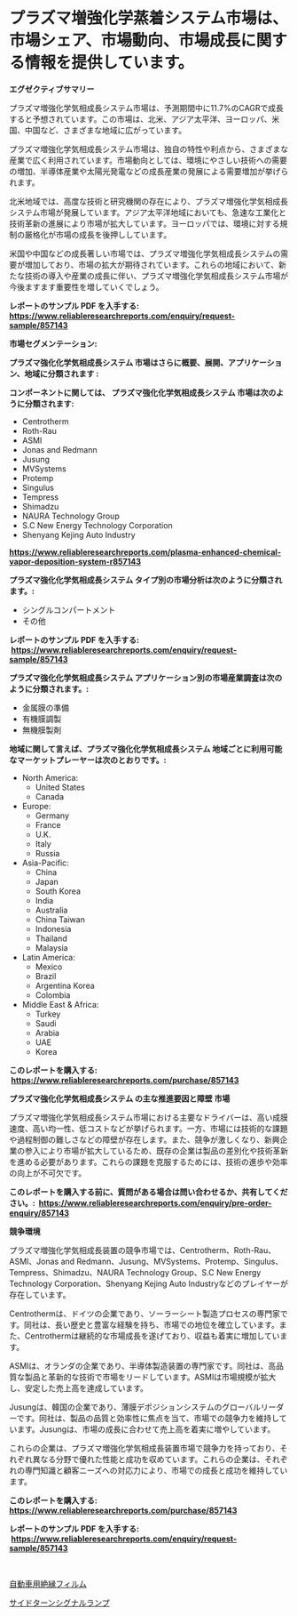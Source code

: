 <p><h1>プラズマ増強化学蒸着システム市場は、市場シェア、市場動向、市場成長に関する情報を提供しています。</h1></p><p><strong>エグゼクティブサマリー</strong></p>
<p><p>プラズマ増強化学気相成長システム市場は、予測期間中に11.7%のCAGRで成長すると予想されています。この市場は、北米、アジア太平洋、ヨーロッパ、米国、中国など、さまざまな地域に広がっています。</p><p>プラズマ増強化学気相成長システム市場は、独自の特性や利点から、さまざまな産業で広く利用されています。市場動向としては、環境にやさしい技術への需要の増加、半導体産業や太陽光発電などの成長産業の発展による需要増加が挙げられます。</p><p>北米地域では、高度な技術と研究機関の存在により、プラズマ増強化学気相成長システム市場が発展しています。アジア太平洋地域においても、急速な工業化と技術革新の進展により市場が拡大しています。ヨーロッパでは、環境に対する規制の厳格化が市場の成長を後押ししています。</p><p>米国や中国などの成長著しい市場では、プラズマ増強化学気相成長システムの需要が増加しており、市場の拡大が期待されています。これらの地域において、新たな技術の導入や産業の成長に伴い、プラズマ増強化学気相成長システム市場が今後ますます重要性を増していくでしょう。</p></p>
<p><strong>レポートのサンプル PDF を入手する: <a href="https://www.reliableresearchreports.com/enquiry/request-sample/857143">https://www.reliableresearchreports.com/enquiry/request-sample/857143</a></strong></p>
<p><strong>市場セグメンテーション:</strong></p>
<p><strong> プラズマ強化化学気相成長システム 市場はさらに概要、展開、アプリケーション、地域に分類されます :</strong></p>
<p><strong>コンポーネントに関しては、 プラズマ強化化学気相成長システム 市場は次のように分類されます: &nbsp;</strong></p>
<p><ul><li>Centrotherm</li><li>Roth-Rau</li><li>ASMI</li><li>Jonas and Redmann</li><li>Jusung</li><li>MVSystems</li><li>Protemp</li><li>Singulus</li><li>Tempress</li><li>Shimadzu</li><li>NAURA Technology Group</li><li>S.C New Energy Technology Corporation</li><li>Shenyang Kejing Auto Industry</li></ul></p>
<p><strong><a href="https://www.reliableresearchreports.com/plasma-enhanced-chemical-vapor-deposition-system-r857143">https://www.reliableresearchreports.com/plasma-enhanced-chemical-vapor-deposition-system-r857143</a></strong></p>
<p><strong> プラズマ強化化学気相成長システム タイプ別の市場分析は次のように分類されます。:</strong></p>
<p><ul><li>シングルコンパートメント</li><li>その他</li></ul></p>
<p><strong>レポートのサンプル PDF を入手する: &nbsp;<a href="https://www.reliableresearchreports.com/enquiry/request-sample/857143">https://www.reliableresearchreports.com/enquiry/request-sample/857143</a></strong></p>
<p><strong> プラズマ強化化学気相成長システム アプリケーション別の市場産業調査は次のように分類されます。:</strong></p>
<p><ul><li>金属膜の準備</li><li>有機膜調製</li><li>無機膜製剤</li></ul></p>
<p><strong>地域に関して言えば、プラズマ強化化学気相成長システム 地域ごとに利用可能なマーケットプレーヤーは次のとおりです。:</strong></p>
<p><ul>
    <li>
        North America:
        <ul>
            <li>United States</li>
            <li>Canada</li>
        </ul>
    </li>
    <li>
        Europe:
        <ul>
            <li>Germany</li>
            <li>France</li>
            <li>U.K.</li>
            <li>Italy</li>
            <li>Russia</li>
        </ul>
    </li>
    <li>
        Asia-Pacific:
        <ul>
            <li>China</li>
            <li>Japan</li>
            <li>South Korea</li>
            <li>India</li>
            <li>Australia</li>
            <li>China Taiwan</li>
            <li>Indonesia</li>
            <li>Thailand</li>
            <li>Malaysia</li>
        </ul>
    </li>
    <li>
        Latin America:
        <ul>
            <li>Mexico</li>
            <li>Brazil</li>
            <li>Argentina Korea</li>
            <li>Colombia</li>
        </ul>
    </li>
    <li>
        Middle East & Africa:
        <ul>
            <li>Turkey</li>
            <li>Saudi</li>
            <li>Arabia</li>
            <li>UAE</li>
            <li>Korea</li>
        </ul>
    </li>
    </ul></p>
<p><strong>このレポートを購入する: &nbsp;<a href="https://www.reliableresearchreports.com/purchase/857143">https://www.reliableresearchreports.com/purchase/857143</a></strong></p>
<p><strong>プラズマ強化化学気相成長システム の主な推進要因と障壁 市場</strong></p>
<p><p>プラズマ増強化学気相成長システム市場における主要なドライバーは、高い成膜速度、高い均一性、低コストなどが挙げられます。一方、市場には技術的な課題や過程制御の難しさなどの障壁が存在します。また、競争が激しくなり、新興企業の参入により市場が拡大しているため、既存の企業は製品の差別化や技術革新を進める必要があります。これらの課題を克服するためには、技術の進歩や効率の向上が不可欠です。</p></p>
<p><strong>このレポートを購入する前に、質問がある場合は問い合わせるか、共有してください。:&nbsp; <a href="https://www.reliableresearchreports.com/enquiry/pre-order-enquiry/857143">https://www.reliableresearchreports.com/enquiry/pre-order-enquiry/857143</a></strong></p>
<p><strong>競争環境</strong></p>
<p><p>プラズマ増強化学気相成長装置の競争市場では、Centrotherm、Roth-Rau、ASMI、Jonas and Redmann、Jusung、MVSystems、Protemp、Singulus、Tempress、Shimadzu、NAURA Technology Group、S.C New Energy Technology Corporation、Shenyang Kejing Auto Industryなどのプレイヤーが存在しています。</p><p>Centrothermは、ドイツの企業であり、ソーラーシート製造プロセスの専門家です。同社は、長い歴史と豊富な経験を持ち、市場での地位を確立しています。また、Centrothermは継続的な市場成長を遂げており、収益も着実に増加しています。</p><p>ASMIは、オランダの企業であり、半導体製造装置の専門家です。同社は、高品質な製品と革新的な技術で市場をリードしています。ASMIは市場規模が拡大し、安定した売上高を達成しています。</p><p>Jusungは、韓国の企業であり、薄膜デポジションシステムのグローバルリーダーです。同社は、製品の品質と効率性に焦点を当て、市場での競争力を維持しています。Jusungは、市場の成長に合わせて売上高を着実に増やしています。</p><p>これらの企業は、プラズマ増強化学気相成長装置市場で競争力を持っており、それぞれ異なる分野で優れた性能と成功を収めています。これらの企業は、それぞれの専門知識と顧客ニーズへの対応力により、市場での成長と成功を維持しています。</p></p>
<p><strong>このレポートを購入する: &nbsp; <a href="https://www.reliableresearchreports.com/purchase/857143">https://www.reliableresearchreports.com/purchase/857143</a></strong></p>
<p><strong>レポートのサンプル PDF を入手する: &nbsp;<a href="https://www.reliableresearchreports.com/enquiry/request-sample/857143">https://www.reliableresearchreports.com/enquiry/request-sample/857143</a></strong><strong></strong></p>
<p>&nbsp;</p>
<p><p><a href="https://github.com/RodHoppe07/Market-Research-Report-List-1/blob/main/403597019237.md">自動車用絶縁フィルム</a></p><p><a href="https://github.com/laurenreichert/Market-Research-Report-List-1/blob/main/157669719236.md">サイドターンシグナルランプ</a></p></p>